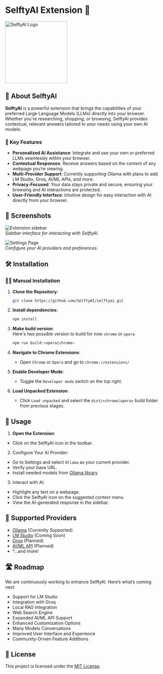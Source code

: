 # SelftyAI Extension 🚀

<!--
[![Chrome Web Store](https://img.shields.io/chrome-web-store/v/EXTENSION_ID)](https://chrome.google.com/webstore/detail/selftyai/EXTENSION_ID)
[![License](https://img.shields.io/github/license/SelftyAI/selftyai)](LICENSE)
[![GitHub Stars](https://img.shields.io/github/stars/SelftyAI/extension?style=social)](https://github.com/SelftyAI/extension/stargazers)
-->

<img
  src="https://github.com/user-attachments/assets/3cd3be93-5eaf-4050-9a5b-2bcd68f216af"
  alt="SelftyAI Logo"
  width="200"
  height="200"
/>

## 🧠 About SelftyAI

**SelftyAI** is a powerful extension that brings the capabilities of your preferred Large Language Models (LLMs) directly into your browser. Whether you're researching, shopping, or browsing, SelftyAI provides contextual, relevant answers tailored to your needs using your own AI models.

### 🌟 Key Features

- **Personalized AI Assistance**: Integrate and use your own or preferred LLMs seamlessly within your browser.
- **Contextual Responses**: Receive answers based on the content of any webpage you’re viewing.
- **Multi-Provider Support**: Currently supporting Ollama with plans to add LM Studio, Groq, AI/ML APIs, and more.
- **Privacy-Focused**: Your data stays private and secure, ensuring your browsing and AI interactions are protected.
- **User-Friendly Interface**: Intuitive design for easy interaction with AI directly from your browser.

## 📸 Screenshots

![Extension sidebar](https://github.com/user-attachments/assets/2ce4e3af-32d7-4fae-bca1-651de45291f6)
<br>
*Sidebar interface for interacting with SelftyAI.*

![Settings Page](https://github.com/user-attachments/assets/717dc816-e526-4ad2-893d-202f945a5b36)
<br>
*Configure your AI providers and preferences.*

## 🛠️ Installation

<!--
### 📥 From Chrome Web Store

1. Visit the [SelftyAI Chrome Extension](https://chrome.google.com/webstore/detail/selftyai/EXTENSION_ID) page.
2. Click on **"Add to Chrome"**.
3. Confirm the installation by clicking **"Add Extension"**.
-->

### 🧑‍💻 Manual Installation

1. **Clone the Repository**:
   ```bash
   git clone https://github.com/SelftyAI/selftyai.git
   ```
   
2. **Install dependencies**:
   ```bash
   npm install
   ```

3. **Make build version**:<br>
   Here's two possible version to build for now `chrome` or `opera`
   ```bash
   npm run build:<opera|chrome>
   ```

4. **Navigate to Chrome Extensions**:
   - Open `Chrome` or `Opera` and go to `chrome://extensions/`
  
5. **Enable Developer Mode**:
   - Toggle the `Developer mode` switch on the top right.
  
6. **Load Unpacked Extension**:
   - Click  `Load unpacked` and select the `dist/<chrome|opera>` build folder from previous stages.

## 📝 Usage

1. **Open the Extension**:
- Click on the SelftyAI icon in the toolbar.

2. Configure Your AI Provider:
- Go to Settings and select `Ollama` as your current provider.
- Verify your base URL.
- Install needed models from [Ollama library](https://ollama.com/library)

3. Interact with AI:
- Highlight any text on a webpage.
- Click the SelftyAI icon on the suggested context menu.
- View the AI-generated response in the sidebar.

## 🔌 Supported Providers
- [Ollama](https://ollama.com/) (Currently Supported)
- [LM Studio](https://lmstudio.ai/) (Coming Soon)
- [Groq](https://groq.com/) (Planned)
- [AI/ML API](https://aimlapi.com/) (Planned)
- *...and more!

## 🛣️ Roadmap
We are continuously working to enhance SelftyAI. Here’s what’s coming next:

- Support for LM Studio
- Integration with Groq
- Local RAG Integration
- Web Search Engine
- Expanded AI/ML API Support
- Enhanced Customization Options
- Many Models Conversations
- Improved User Interface and Experience
- Community-Driven Feature Additions

## 📄 License
This project is licensed under the [MIT License](LICENSE).
